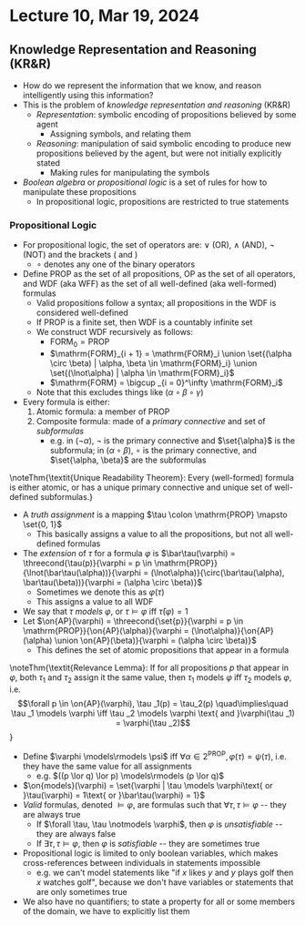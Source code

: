 # Lecture 10, Mar 19, 2024

## Knowledge Representation and Reasoning (KR&R)

* How do we represent the information that we know, and reason intelligently using this information?
* This is the problem of *knowledge representation and reasoning* (KR&R)
	* *Representation*: symbolic encoding of propositions believed by some agent
		* Assigning symbols, and relating them
	* *Reasoning*: manipulation of said symbolic encoding to produce new propositions believed by the agent, but were not initially explicitly stated
		* Making rules for manipulating the symbols
* *Boolean algebra* or *propositional logic* is a set of rules for how to manipulate these propositions
	* In propositional logic, propositions are restricted to true statements

### Propositional Logic

* For propositional logic, the set of operators are: $\lor$ (OR), $\land$ (AND), $\lnot$ (NOT) and the brackets ( and )
	* $\circ$ denotes any one of the binary operators
* Define PROP as the set of all propositions, OP as the set of all operators, and WDF (aka WFF) as the set of all well-defined (aka well-formed) formulas
	* Valid propositions follow a syntax; all propositions in the WDF is considered well-defined
	* If PROP is a finite set, then WDF is a countably infinite set
	* We construct WDF recursively as follows:
		* $\mathrm{FORM}_0 = \mathrm{PROP}$
		* $\mathrm{FORM}_{i + 1} = \mathrm{FORM}_i \union \set{(\alpha \circ \beta) | \alpha, \beta \in \mathrm{FORM}_i} \union \set{(\lnot\alpha) | \alpha \in \mathrm{FORM}_i}$
		* $\mathrm{FORM} = \bigcup _{i = 0}^\infty \mathrm{FORM}_i$
	* Note that this excludes things like $(\alpha \circ \beta \circ \gamma)$
* Every formula is either:
	1. Atomic formula: a member of PROP
	2. Composite formula: made of a *primary connective* and set of *subformulas*
		* e.g. in $(\lnot\alpha)$, $\lnot$ is the primary connective and $\set{\alpha}$ is the subformula; in $(\alpha \circ \beta)$, $\circ$ is the primary connective, and $\set{\alpha, \beta}$ are the subformulas

\noteThm{\textit{Unique Readability Theorem}: Every (well-formed) formula is either atomic, or has a unique primary connective and unique set of well-defined subformulas.}

* A *truth assignment* is a mapping $\tau \colon \mathrm{PROP} \mapsto \set{0, 1}$
	* This basically assigns a value to all the propositions, but not all well-defined formulas
* The *extension* of $\tau$ for a formula $\varphi$ is $\bar\tau(\varphi) = \threecond{\tau(p)}{\varphi = p \in \mathrm{PROP}}{\lnot(\bar\tau(\alpha))}{\varphi = (\lnot\alpha)}{\circ(\bar\tau(\alpha), \bar\tau(\beta))}{\varphi = (\alpha \circ \beta)}$
	* Sometimes we denote this as $\varphi(\tau)$
	* This assigns a value to all WDF
* We say that $\tau$ *models* $\varphi$, or $\tau \models \varphi$ iff $\bar\tau(\varphi) = 1$
* Let $\on{AP}(\varphi) = \threecond{\set{p}}{\varphi = p \in \mathrm{PROP}}{\on{AP}(\alpha)}{\varphi = (\lnot\alpha)}{\on{AP}(\alpha) \union \on{AP}(\beta)}{\varphi = (\alpha \circ \beta)}$
	* This defines the set of atomic propositions that appear in a formula

\noteThm{\textit{Relevance Lemma}: If for all propositions $p$ that appear in $\varphi$, both $\tau _1$ and $\tau _2$ assign it the same value, then $\tau _1$ models $\varphi$ iff $\tau _2$ models $\varphi$, i.e. $$\forall p \in \on{AP}(\varphi), \tau _1(p) = \tau_2(p) \quad\implies\quad \tau _1 \models \varphi \iff \tau _2 \models \varphi \text{ and }\varphi(\tau _1) = \varphi(\tau _2)$$}

* Define $\varphi \models\rmodels \psi$ iff $\forall \alpha \in 2^{\mathrm{PROP}}, \varphi(\tau) = \psi(\tau)$, i.e. they have the same value for all assignments
	* e.g. $((p \lor q) \lor p) \models\rmodels (p \lor q)$
* $\on{models}(\varphi) = \set{\varphi | \tau \models \varphi\text{ or }\tau(\varphi) = 1\text{ or }\bar\tau(\varphi) = 1}$
* *Valid* formulas, denoted $\models \varphi$, are formulas such that $\forall \tau, \tau \models \varphi$ -- they are always true
	* If $\forall \tau, \tau \notmodels \varphi$, then $\varphi$ is *unsatisfiable* -- they are always false
	* If $\exists\tau, \tau \models \varphi$, then $\varphi$ is *satisfiable* -- they are sometimes true
* Propositional logic is limited to only boolean variables, which makes cross-references between individuals in statements impossible
	* e.g. we can't model statements like "if $x$ likes $y$ and $y$ plays golf then $x$ watches golf", because we don't have variables or statements that are only sometimes true
* We also have no quantifiers; to state a property for all or some members of the domain, we have to explicitly list them

